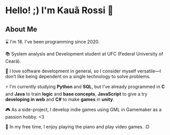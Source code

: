 # Hello! ;) I'm **Kauã Rossi** 🤠

## About Me
⌛ I'm 18. I've been programming since 2020.

📚 System analysis and Development student at UFC (Federal University of Ceará).

💌 I love software development in general, so I consider myself versatile—I don’t like being dependent on a single technology to solve problems.

⚡ I'm currently studying **Python** and **SQL**, but I've already programmed in **C** and **Java** to train **logic** and **base concepts**, **JavaScript** to give a try **developing in web** and **C#** to make **games** in **unity**.

🎮 As a side-project, I develop indie games using GML in Gamemaker as a passion hobby. <3

🎹 In my free time, I enjoy playing the piano and play video games. :D
